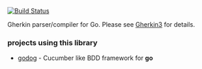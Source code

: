 [![Build Status](https://secure.travis-ci.org/cucumber/gherkin-go.png)](http://travis-ci.org/cucumber/gherkin-go)

Gherkin parser/compiler for Go. Please see [Gherkin3](https://github.com/cucumber/gherkin3) for details.

### projects using this library

- [godog](https://github.com/DATA-DOG/godog) - Cucumber like BDD framework for **go**

